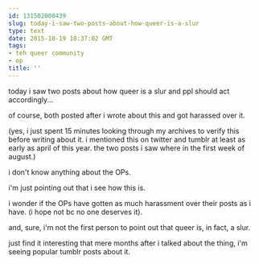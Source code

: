 ```yaml
---
id: 131502008439
slug: today-i-saw-two-posts-about-how-queer-is-a-slur
type: text
date: 2015-10-19 18:37:02 GMT
tags:
- teh queer community
- op
title: ''
---
```

today i saw two posts about how queer is a slur and ppl should act accordingly...

of course, both posted after i wrote about this and got harassed over it.

(yes, i just spent 15 minutes looking through my archives to verify this before writing about it. i mentioned this on twitter and tumblr at least as early as april of this year. the two posts i saw where in the first week of august.)

i don't know anything about the OPs.

i'm just pointing out that i see how this is.

i wonder if the OPs have gotten as much harassment over their posts as i have. (i hope not bc no one deserves it).

and, sure, i'm not the first person to point out that queer is, in fact, a slur.

just find it interesting that mere months after i talked about the thing, i'm seeing popular tumblr posts about it.